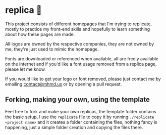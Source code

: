 # replica 🦜
This project consists of different homepages that I'm trying to replicate, mostly to practice my front-end skills and
hopefully to learn something about how these pages are made.


All logos are owned by the respective companies, they are not owned by me, they're just used to mimic the homepage.

Fonts are downloaded or referenced when available, all are freely available on the internet and if you'd like a font usage
removed from a replica page, please let me know.

If you would like to get your logo or font removed, please just contact me by emailing contact@mhmd.us or by opening
a pull request.

## Forking, making your own, using the template
Feel free to fork and make your own replicas, the template folder contains the basic setup, I use the `replicate` file to copy it by running `./replicate <project name>` and it creates a folder containing the files, nothing fancy is happening, just a simple folder creation and copying the files there. 
